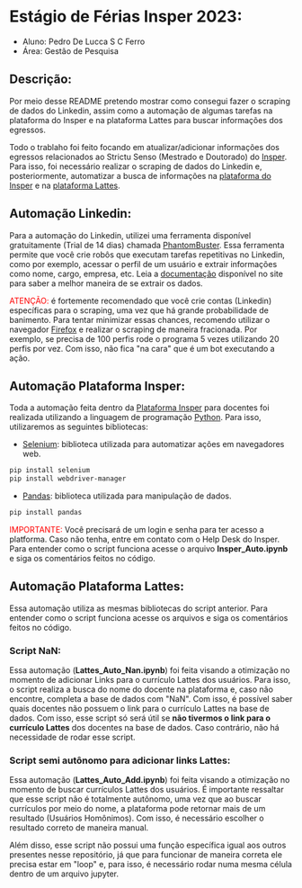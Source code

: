 # Estágio de Férias Insper 2023:
* Aluno: Pedro De Lucca S C Ferro
* Área: Gestão de Pesquisa
## Descrição:
Por meio desse README pretendo mostrar como consegui fazer o scraping de dados do Linkedin, assim como a automação de algumas tarefas na plataforma do Insper e na plataforma Lattes para buscar informações dos egressos.

Todo o trablaho foi feito focando em atualizar/adicionar informações dos egressos relacionados ao Strictu Senso (Mestrado e Doutorado) do [Insper](https://www.insper.edu.br/). Para isso, foi necessário realizar o scraping de dados do Linkedin e, posteriormente, automatizar a busca de informações na [plataforma do Insper](https://cgi.insper.edu.br/PortfolioDocente/) e na [plataforma Lattes](https://lattes.cnpq.br/).
## Automação Linkedin:
Para a automação do Linkedin, utilizei uma ferramenta disponível gratuitamente (Trial de 14 dias) chamada [PhantomBuster](https://phantombuster.com/). Essa ferramenta permite que você crie robôs que executam tarefas repetitivas no Linkedin, como por exemplo, acessar o perfil de um usuário e extrair informações como nome, cargo, empresa, etc. Leia a [documentação](https://phantombuster.com/automations/linkedin/3112/linkedin-profile-scraper/tutorial) disponível no site para saber a melhor maneira de se extrair os dados. 

<font color="red">ATENÇÃO:</font> é fortemente recomendado que você crie contas (Linkedin) específicas para o scraping, uma vez que há grande probabilidade de banimento. Para tentar minimizar essas chances, recomendo utilizar o navegador [Firefox](https://www.mozilla.org/pt-BR/firefox/new/) e realizar o scraping de maneira fracionada. Por exemplo, se precisa de 100 perfis rode o programa 5 vezes utilizando 20 perfis por vez. Com isso, não fica "na cara" que é um bot executando a ação.
## Automação Plataforma Insper:
Toda a automação feita dentro da [Plataforma Insper](https://cgi.insper.edu.br/PortfolioDocente/) para docentes foi realizada utilizando a linguagem de programação [Python](https://www.python.org/). Para isso, utilizaremos as seguintes bibliotecas:
* [Selenium](https://selenium-python.readthedocs.io/): biblioteca utilizada para automatizar ações em navegadores web.
```bash
pip install selenium
pip install webdriver-manager
```
* [Pandas](https://pandas.pydata.org/): biblioteca utilizada para manipulação de dados.
```bash
pip install pandas
```
<font color="red">IMPORTANTE:</font> Você precisará de um login e senha para ter acesso a platforma. Caso não tenha, entre em contato com o Help Desk do Insper.  
Para entender como o script funciona acesse o arquivo **Insper_Auto.ipynb** e siga os comentários feitos no código.

## Automação Plataforma Lattes:
Essa automação utiliza as mesmas bibliotecas do script anterior. Para entender como o script funciona acesse os arquivos e siga os comentários feitos no código.
### Script NaN:
Essa automação (**Lattes_Auto_Nan.ipynb**) foi feita visando a otimização no momento de adicionar Links para o currículo Lattes dos usuários. Para isso, o script realiza a busca do nome do docente na plataforma e, caso não encontre, completa a base de dados com "NaN". Com isso, é possível saber quais docentes não possuem o link para o currículo Lattes na base de dados. Com isso, esse script só será útil se **não tivermos o link para o currículo Lattes** dos docentes na base de dados. Caso contrário, não há necessidade de rodar esse script.
### Script semi autônomo para adicionar links Lattes:
Essa automação (**Lattes_Auto_Add.ipynb**) foi feita visando a otimização no momento de buscar currículos Lattes dos usuários. É importante ressaltar que esse script não é totalmente autônomo, uma vez que ao buscar currículos por meio do nome, a plataforma pode retornar mais de um resultado (Usuários Homônimos). Com isso, é necessário escolher o resultado correto de maneira manual.

Além disso, esse script não possui uma função específica igual aos outros presentes nesse repositório, já que para funcionar de maneira correta ele precisa estar em "loop" e, para isso, é necessário rodar numa mesma célula dentro de um arquivo jupyter.